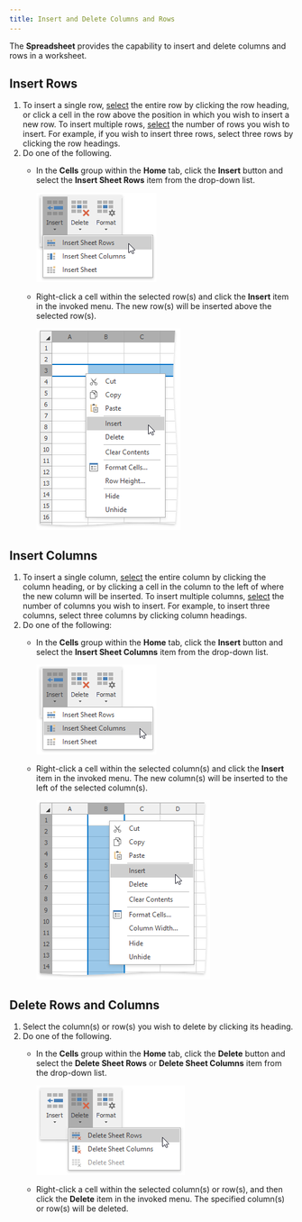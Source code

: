 ```yaml
---
title: Insert and Delete Columns and Rows
---
```

The **Spreadsheet** provides the capability to insert and delete columns and rows in a worksheet.

## Insert Rows
1. To insert a single row, [select](../../../../interface-elements-for-desktop/articles/spreadsheet/editing-cells/select-cells-or-cell-content.md) the entire row by clicking the row heading, or click a cell in the row above the position in which you wish to insert a new row. To insert multiple rows, [select](../../../../interface-elements-for-desktop/articles/spreadsheet/editing-cells/select-cells-or-cell-content.md) the number of rows you wish to insert. For example, if you wish to insert three rows, select three rows by clicking the row headings.
2. Do one of the following.
	* In the **Cells** group within the **Home** tab, click the **Insert** button and select the **Insert Sheet Rows** item from the drop-down list.
		
		![InsertSheetRows.png](../../../images/Img21172.png)
	* Right-click a cell within the selected row(s) and click the **Insert** item in the invoked menu. The new row(s) will be inserted above the selected row(s).
		
		![InsertRow.png](../../../images/Img21174.png)

## Insert Columns
1. To insert a single column, [select](../../../../interface-elements-for-desktop/articles/spreadsheet/editing-cells/select-cells-or-cell-content.md) the entire column by clicking the column heading, or by clicking a cell in the column to the left of where the new column will be inserted. To insert multiple columns, [select](../../../../interface-elements-for-desktop/articles/spreadsheet/editing-cells/select-cells-or-cell-content.md) the number of columns you wish to insert. For example, to insert three columns, select three columns by clicking column headings.
2. Do one of the following:
	* In the **Cells** group within the **Home** tab, click the **Insert** button and select the **Insert Sheet Columns** item from the drop-down list.
		
		![InsertSheetColumns.png](../../../images/Img21175.png)
	* Right-click a cell within the selected column(s) and click the **Insert** item in the invoked menu. The new column(s) will be inserted to the left of the selected column(s).
		
		![InsertColumn.png](../../../images/Img21176.png)

## Delete Rows and Columns
1. Select the column(s) or row(s) you wish to delete by clicking its heading.
2. Do one of the following.
	* In the **Cells** group within the **Home** tab, click the **Delete** button and select the **Delete Sheet Rows** or **Delete Sheet Columns** item from the drop-down list.
		
		![DeleteSheetRows.png](../../../images/Img21173.png)
	* Right-click a cell within the selected column(s) or row(s), and then click the **Delete** item in the invoked menu. The specified column(s) or row(s) will be deleted.